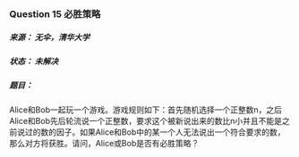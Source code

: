 ### Question 15 必胜策略

##### 来源：     无伞，清华大学

##### 状态：     未解决

##### 题目：

​    Alice和Bob一起玩一个游戏。游戏规则如下：首先随机选择一个正整数n，之后Alice和Bob先后轮流说一个正整数，要求这个被新说出来的数比n小并且不能是之前说过的数的因子。如果Alice和Bob中的某一个人无法说出一个符合要求的数，那么对方将获胜。请问，Alice或Bob是否有必胜策略？